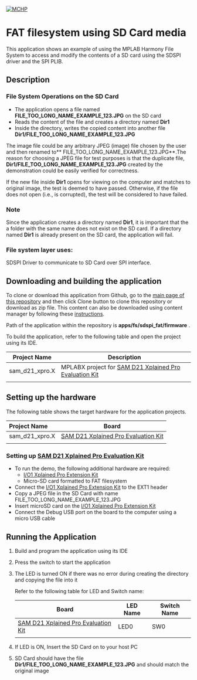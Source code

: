 [![MCHP](https://www.microchip.com/ResourcePackages/Microchip/assets/dist/images/logo.png)](https://www.microchip.com)

# FAT filesystem using SD Card media

This application shows an example of using the MPLAB Harmony File System to access and modify the contents of a SD card using the SDSPI driver and the SPI PLIB.

## Description

### File System Operations on the SD Card

- The application opens a file named **FILE_TOO_LONG_NAME_EXAMPLE_123.JPG** on the SD card
- Reads the content of the file and creates a directory named **Dir1**
- Inside the directory, writes the copied content into another file **Dir1/FILE_TOO_LONG_NAME_EXAMPLE_123.JPG**

The image file could be any arbitrary JPEG (image) file chosen by the user and then renamed to** FILE_TOO_LONG_NAME_EXAMPLE_123.JPG**.The reason for choosing a JPEG file for test purposes is that the duplicate file, **Dir1/FILE_TOO_LONG_NAME_EXAMPLE_123.JPG** created by the demonstration could be easily verified for correctness.

If the new file inside **Dir1** opens for viewing on the computer and matches to original image, the test is deemed to have passed. Otherwise, if the file does not open (i.e., is corrupted), the test will be considered to have failed.

### Note

Since the application creates a directory named **Dir1**, it is important that the a folder with the same name does not exist on the SD card. If a directory named **Dir1** is already present on the SD card, the application will fail.

### File system layer uses:

SDSPI Driver to communicate to SD Card over SPI interface.

## Downloading and building the application

To clone or download this application from Github, go to the [main page of this repository](https://github.com/Microchip-MPLAB-Harmony/core_apps_sam_d21_da1) and then click Clone button to clone this repository or download as zip file.
This content can also be downloaded using content manager by following these [instructions](https://github.com/Microchip-MPLAB-Harmony/contentmanager/wiki).

Path of the application within the repository is **apps/fs/sdspi_fat/firmware** .

To build the application, refer to the following table and open the project using its IDE.

| Project Name      | Description                                    |
| ----------------- | ---------------------------------------------- |
| sam_d21_xpro.X | MPLABX project for [SAM D21 Xplained Pro Evaluation Kit](https://www.microchip.com/developmenttools/ProductDetails/atsamd21-xpro) |
|||

## Setting up the hardware

The following table shows the target hardware for the application projects.

| Project Name| Board|
|:---------|:---------:|
| sam_d21_xpro.X | [SAM D21 Xplained Pro Evaluation Kit](https://www.microchip.com/developmenttools/ProductDetails/atsamd21-xpro) |
|||

### Setting up [SAM D21 Xplained Pro Evaluation Kit](https://www.microchip.com/developmenttools/ProductDetails/atsamd21-xpro)

- To run the demo, the following additional hardware are required:
  - [I/O1 Xplained Pro Extension Kit](https://www.microchip.com/developmenttools/ProductDetails/ATIO1-XPRO)
  - Micro-SD card formatted to FAT filesystem
- Connect the [I/O1 Xplained Pro Extension Kit](https://www.microchip.com/developmenttools/ProductDetails/ATIO1-XPRO) to the EXT1 header
- Copy a JPEG file in the SD Card with name FILE_TOO_LONG_NAME_EXAMPLE_123.JPG
- Insert microSD card on the [I/O1 Xplained Pro Extension Kit](https://www.microchip.com/developmenttools/ProductDetails/ATIO1-XPRO)
- Connect the Debug USB port on the board to the computer using a micro USB cable

## Running the Application

1. Build and program the application using its IDE
2. Press the switch to start the application
3. The LED is turned ON if there was no error during creating the directory and copying the file into it

    Refer to the following table for LED and Switch name:

    | Board | LED Name | Switch Name|
    | ----- | -------- | ---------- |
    |  [SAM D21 Xplained Pro Evaluation Kit](https://www.microchip.com/developmenttools/ProductDetails/atsamd21-xpro) | LED0 | SW0 |
    |||

4. If LED is ON, Insert the SD Card on to your host PC
5. SD Card should have the file **Dir1/FILE_TOO_LONG_NAME_EXAMPLE_123.JPG** and should match the original image